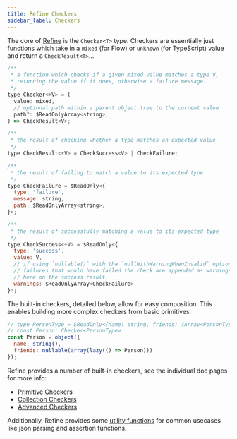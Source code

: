 ```yaml
---
title: Refine Checkers
sidebar_label: Checkers
---
```


The core of [Refine](/docs/api-reference/refine/Refine) is the `Checker<T>` type. Checkers are essentially just functions which take in a `mixed` (for Flow) or `unknown` (for TypeScript) value and return  a `CheckResult<T>`...

```javascript
/**
 * a function which checks if a given mixed value matches a type V,
 * returning the value if it does, otherwise a failure message.
 */
type Checker<+V> = (
  value: mixed,
  // optional path within a parent object tree to the current value
  path?: $ReadOnlyArray<string>,
) => CheckResult<V>;

/**
 * the result of checking whether a type matches an expected value
 */
type CheckResult<+V> = CheckSuccess<V> | CheckFailure;

/**
 * the result of failing to match a value to its expected type
 */
type CheckFailure = $ReadOnly<{
  type: 'failure',
  message: string,
  path: $ReadOnlyArray<string>,
}>;

/**
 * the result of successfully matching a value to its expected type
 */
type CheckSuccess<+V> = $ReadOnly<{
  type: 'success',
  value: V,
  // if using `nullable()` with the `nullWithWarningWhenInvalid` option,
  // failures that would have failed the check are appended as warnings
  // here on the success result.
  warnings: $ReadOnlyArray<CheckFailure>
}>;
```

The built-in checkers, detailed below, allow for easy composition. This enables building more complex checkers from basic primitives:

```javascript
// type PersonType = $ReadOnly<{name: string, friends: ?Array<PersonType>}>
// const Person: Checker<PersonType>
const Person = object({
  name: string(),
  friends: nullable(array(lazy(() => Person)))
});
```

Refine provides a number of built-in checkers, see the individual doc pages for more info:
- [Primitive Checkers](/docs/api-reference/refine/primitive_checkers)
- [Collection Checkers](/docs/api-reference/refine/collection_checkers)
- [Advanced Checkers](/docs/api-reference/refine/advanced_checkers)

Additionally, Refine provides some [utility functions](/docs/guides/refine/utilities) for common usecases like json parsing and assertion functions.
